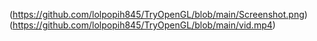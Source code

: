 (https://github.com/lolpopih845/TryOpenGL/blob/main/Screenshot.png)
(https://github.com/lolpopih845/TryOpenGL/blob/main/vid.mp4)